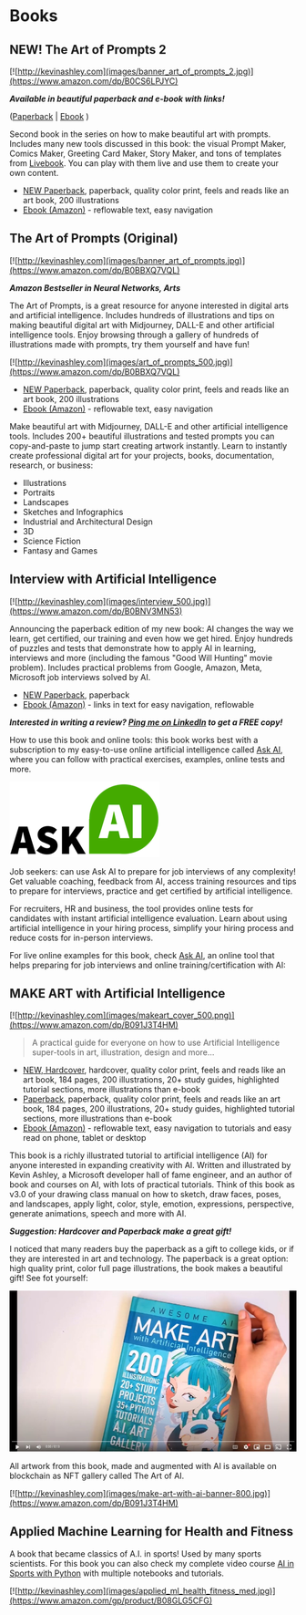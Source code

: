 # Books

## NEW! The Art of Prompts 2

[![http://kevinashley.com](images/banner_art_of_prompts_2.jpg)](https://www.amazon.com/dp/B0CS6LPJYC)

_**Available in beautiful paperback and e-book with links!**_

([Paperback](https://www.amazon.com/dp/B0CS6LPJYC) | [Ebook](https://www.amazon.com/dp/B0CNFM527T) )

Second book in the series on how to make beautiful art with prompts. 
Includes many new tools discussed in this book: the visual Prompt Maker, Comics Maker, Greeting Card Maker, Story Maker, and tons of templates from [Livebook](https://livebookai.com). You can play with them live and use them to create your own content.

- [NEW Paperback](https://www.amazon.com/dp/B0CS6LPJYC), paperback, quality color print, feels and reads like an art book, 200 illustrations 
- [Ebook (Amazon)](https://www.amazon.com/dp/B0CNFM527T) - reflowable text, easy navigation

## The Art of Prompts (Original)

[![http://kevinashley.com](images/banner_art_of_prompts.jpg)](https://www.amazon.com/dp/B0BBXQ7VQL)

_**Amazon Bestseller in Neural Networks, Arts**_

The Art of Prompts, is a great resource for anyone interested in digital arts and artificial intelligence. Includes hundreds of illustrations and tips on making beautiful digital art with Midjourney, DALL-E and other artificial intelligence tools. Enjoy browsing through a gallery of hundreds of illustrations made with prompts, try them yourself and have fun!

[![http://kevinashley.com](images/art_of_prompts_500.jpg)](https://www.amazon.com/dp/B0BBXQ7VQL)

- [NEW Paperback](https://www.amazon.com/dp/B0BBXQ7VQL), paperback, quality color print, feels and reads like an art book, 200 illustrations 
- [Ebook (Amazon)](https://www.amazon.com/dp/B0BBTRRL15) - reflowable text, easy navigation

Make beautiful art with Midjourney, DALL-E and other artificial intelligence tools.
Includes 200+ beautiful illustrations and tested prompts you can copy-and-paste to jump start creating artwork instantly.
Learn to instantly create professional digital art for your projects, books, documentation, research, or business:

- Illustrations
- Portraits
- Landscapes
- Sketches and Infographics
- Industrial and Architectural Design
- 3D
- Science Fiction
- Fantasy and Games

## Interview with Artificial Intelligence

[![http://kevinashley.com](images/interview_500.jpg)](https://www.amazon.com/dp/B0BNV3MN53)

Announcing the paperback edition of my new book: AI changes the way we learn, get certified, our training and even how we get hired. Enjoy hundreds of puzzles and tests that demonstrate how to apply AI in learning, interviews and more (including the famous "Good Will Hunting" movie problem). Includes practical problems from Google, Amazon, Meta, Microsoft job interviews solved by AI.

- [NEW Paperback](https://www.amazon.com/dp/B0BNV3MN53), paperback 
- [Ebook (Amazon)](https://www.amazon.com/dp/B0BMMB8BZH) - links in text for easy navigation, reflowable

_**Interested in writing a review? [Ping me on LinkedIn](https://www.linkedin.com/in/kashlik/) to get a FREE copy!**_

How to use this book and online tools: this book works best with a subscription to my easy-to-use online artificial intelligence called [Ask AI](https://askainow.com), where you can follow with practical exercises, examples, online tests and more. 

[![Ask AI](images/askai_logo.png)](https://askainow.com)

Job seekers: can use Ask AI to prepare for job interviews of any complexity! Get valuable coaching, feedback from AI, access training resources and tips to prepare for interviews, practice and get certified by artificial intelligence.

For recruiters, HR and business, the tool provides online tests for candidates with instant artificial intelligence evaluation. Learn about using artificial intelligence in your hiring process, simplify your hiring process and reduce costs for in-person interviews.

For live online examples for this book, check [Ask AI](https://askainow.com), an online tool that helps preparing for job interviews and online training/certification with AI:

## MAKE ART with Artificial Intelligence

[![http://kevinashley.com](images/makeart_cover_500.png)](https://www.amazon.com/dp/B091J3T4HM)

>A practical guide for everyone on how to use Artificial Intelligence super-tools in art, illustration, design and more…

- [NEW, Hardcover](https://www.amazon.com/dp/B09LGGST5Y), hardcover, quality color print, feels and reads like an art book, 184 pages, 200 illustrations, 20+ study guides, highlighted tutorial sections, more illustrations than e-book 
- [Paperback](https://www.amazon.com/dp/B091J3T4HM), paperback, quality color print, feels and reads like an art book, 184 pages, 200 illustrations, 20+ study guides, highlighted tutorial sections, more illustrations than e-book 
- [Ebook (Amazon)](https://www.amazon.com/dp/B08YXW7M9K) - reflowable text, easy navigation to tutorials and easy read on phone, tablet or desktop

This book is a richly illustrated tutorial to artificial intelligence (AI) for anyone interested in expanding creativity with AI. Written and illustrated by Kevin Ashley, a Microsoft developer hall of fame engineer, and an author of book and courses on AI, with lots of practical tutorials. Think of this book as v3.0 of your drawing class manual on how to sketch, draw faces, poses, and landscapes, apply light, color, style, emotion, expressions, perspective, generate animations, speech and more with AI.

_**Suggestion: Hardcover and Paperback make a great gift!**_

I noticed that many readers buy the paperback as a gift to college kids, or if they are interested in art and technology. The paperback is a great option: high quality print, color full page illustrations, the book makes a beautiful gift! See fot yourself:

[![MAKE ART with AI](images/book-hardcover_front1.jpg)](https://www.youtube.com/watch?v=8Ex_Ky9NZDM)

All artwork from this book, made and augmented with AI is available on blockchain as NFT gallery called The Art of AI.

[![http://kevinashley.com](images/make-art-with-ai-banner-800.jpg)](https://www.amazon.com/dp/B091J3T4HM)

## Applied Machine Learning for Health and Fitness

A book that became classics of A.I. in sports! Used by many sports scientists. For this book you can also check my complete video course [AI in Sports with Python](https://ai-learning.vhx.tv/) with multiple notebooks and tutorials.

[![http://kevinashley.com](images/applied_ml_health_fitness_med.jpg)](https://www.amazon.com/gp/product/B08GLG5CFG)